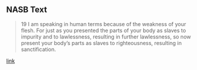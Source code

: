 ## NASB Text

> 19 I am speaking in human terms because of the weakness of your flesh. For just as you presented the parts of your body as slaves to impurity and to lawlessness, resulting in further lawlessness, so now present your body’s parts as slaves to righteousness, resulting in sanctification.

[link](https://www.biblegateway.com/passage/?search=romans+6.19&version=NASB)